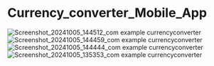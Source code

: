 # Currency_converter_Mobile_App
![Screenshot_20241005_144512_com example currencyconverter](https://github.com/user-attachments/assets/59e0b892-24f5-4737-927a-0da1000cc4af)
![Screenshot_20241005_144459_com example currencyconverter](https://github.com/user-attachments/assets/eb42b20e-922b-47a9-ae05-9439f61f8e5a)
![Screenshot_20241005_144444_com example currencyconverter](https://github.com/user-attachments/assets/83053e04-3f7a-4ec4-8234-6d639c38faa3)
![Screenshot_20241005_135353_com example currencyconverter](https://github.com/user-attachments/assets/e3332d32-ce9b-4390-bd68-c19675ca4eb5)

